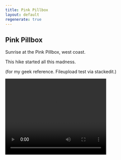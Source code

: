 ```yaml
---
title: Pink Pillbox
layout: default
regenerate: true
---
```


## Pink Pillbox


Sunrise at the Pink Pillbox, west coast.

This hike started all this madness.

(for my geek reference.  Fileupload test via stackedit.)
<p>
<video width="320" height="240" controls>
<source src="../oahuv1/images/pillbox.webm" type="video/webm">
  Your browser does not support the video tag.
</video>
</p>
<!--stackedit_data:
eyJoaXN0b3J5IjpbMTIwMzY1MTI2MV19
-->